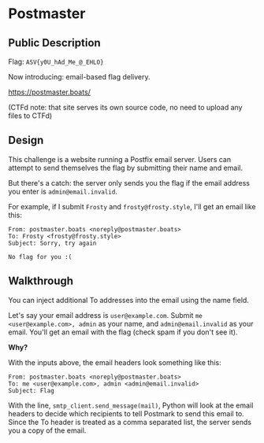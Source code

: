 # Postmaster

## Public Description

Flag: `ASV{y0U_hAd_Me_@_EHLO}`

Now introducing: email-based flag delivery.

https://postmaster.boats/

(CTFd note: that site serves its own source code, no need to upload any files to CTFd)

## Design

This challenge is a website running a Postfix email server. Users can attempt to
send themselves the flag by submitting their name and email.

But there's a catch: the server only sends you the flag if the email address you
enter is `admin@email.invalid`.

For example, if I submit `Frosty` and `frosty@frosty.style`, I'll get an email
like this:

```
From: postmaster.boats <noreply@postmaster.boats>
To: Frosty <frosty@frosty.style>
Subject: Sorry, try again

No flag for you :(
```

## Walkthrough

You can inject additional To addresses into the email using the name field.

Let's say your email address is `user@example.com`. Submit
`me <user@example.com>, admin` as your name, and `admin@email.invalid` as your
email. You'll get an email with the flag (check spam if you don't see it).

**Why?**

With the inputs above, the email headers look something like this:

```
From: postmaster.boats <noreply@postmaster.boats>
To: me <user@example.com>, admin <admin@email.invalid>
Subject: Flag
```

With the line, `smtp_client.send_message(mail)`, Python will look at the email
headers to decide which recipients to tell Postmark to send this email to. Since
the To header is treated as a comma separated list, the server sends you a copy
of the email.

